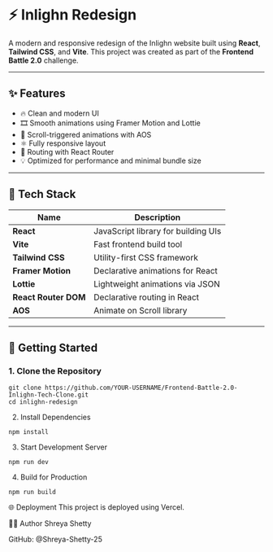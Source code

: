 # ⚡ Inlighn Redesign

A modern and responsive redesign of the Inlighn website built using **React**, **Tailwind CSS**, and **Vite**. This project was created as part of the **Frontend Battle 2.0** challenge.

---

## ✨ Features

- 🔥 Clean and modern UI
- 🎞️ Smooth animations using Framer Motion and Lottie
- 🎯 Scroll-triggered animations with AOS
- ⚛️ Fully responsive layout
- 🚦 Routing with React Router
- 💡 Optimized for performance and minimal bundle size

---

## 🧰 Tech Stack

| Name                | Description                            |
|---------------------|----------------------------------------|
| **React**           | JavaScript library for building UIs    |
| **Vite**            | Fast frontend build tool               |
| **Tailwind CSS**    | Utility-first CSS framework            |
| **Framer Motion**   | Declarative animations for React       |
| **Lottie**          | Lightweight animations via JSON        |
| **React Router DOM**| Declarative routing in React           |
| **AOS**             | Animate on Scroll library              |

---

## 🚀 Getting Started

### 1. Clone the Repository

```
git clone https://github.com/YOUR-USERNAME/Frontend-Battle-2.0-Inlighn-Tech-Clone.git
cd inlighn-redesign
```
2. Install Dependencies
```
npm install
```
3. Start Development Server
```
npm run dev
```
4. Build for Production
```
npm run build
```
🌐 Deployment
This project is deployed using Vercel.

🙋‍♀️ Author
Shreya Shetty

GitHub: @Shreya-Shetty-25
